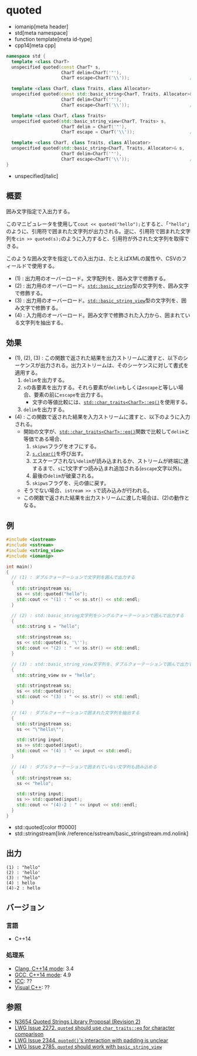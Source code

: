 # quoted
* iomanip[meta header]
* std[meta namespace]
* function template[meta id-type]
* cpp14[meta cpp]

```cpp
namespace std {
  template <class CharT>
  unspecified quoted(const CharT* s,
                     CharT delim=CharT('"'),
                     CharT escape=CharT('\\'));                       // (1)

  template <class CharT, class Traits, class Allocator>
  unspecified quoted(const std::basic_string<CharT, Traits, Allocator>& s,
                     CharT delim=CharT('"'),
                     CharT escape=CharT('\\'));                       // (2)

  template <class CharT, class Traits>
  unspecified quoted(std::basic_string_view<CharT, Traits> s,
                     CharT delim = CharT('"'),
                     CharT escape = CharT('\\'));                     // (3) C++17

  template <class CharT, class Traits, class Allocator>
  unspecified quoted(std::basic_string<CharT, Traits, Allocator>& s,
                     CharT delim=CharT('"'),
                     CharT escape=CharT('\\'));                       // (4)
}
```
* unspecified[italic]

## 概要
囲み文字指定で入出力する。

このマニピュレータを使用して`cout << quoted("hello");`とすると、「`"hello"`」のように、引用符で囲まれた文字列が出力される。逆に、引用符で囲まれた文字列を`cin >> quoted(s);`のように入力すると、引用符が外された文字列を取得できる。

このような囲み文字を指定しての入出力は、たとえばXMLの属性や、CSVのフィールドで使用する。

- (1) : 出力用のオーバーロード。文字配列を、囲み文字で修飾する。
- (2) : 出力用のオーバーロード。[`std::basic_string`](/reference/string/basic_string.md)型の文字列を、囲み文字で修飾する。
- (3) : 出力用のオーバーロード。[`std::basic_string_view`](/reference/string_view/basic_string_view.md)型の文字列を、囲み文字で修飾する。
- (4) : 入力用のオーバーロード。囲み文字で修飾された入力から、囲まれている文字列を抽出する。


## 効果
- (1), (2), (3) : この関数で返された結果を出力ストリームに渡すと、以下のシーケンスが出力される。出力ストリームは、そのシーケンスに対して書式を適用する。
    1. `delim`を出力する。
    2. `s`の各要素を出力する。それら要素が`delim`もしくは`escape`と等しい場合、要素の前に`escape`を出力する。
        - 文字の等値比較には、[`std::char_traits<CharT>::eq()`](/reference/string/char_traits/eq.md)を使用する。
    3. `delim`を出力する。
- (4) : この関数で返された結果を入力ストリームに渡すと、以下のように入力される。
    - 開始の文字が、[`std::char_traits<CharT>::eq()`](/reference/string/char_traits/eq.md)関数で比較して`delim`と等価である場合、
        1. `skipws`フラグをオフにする。
        2. [`s.clear()`](/reference/string/basic_string/clear.md)を呼び出す。
        3. エスケープされない`delim`が読み込まれるか、ストリームが終端に達するまで、`s`に1文字ずつ読み込まれ追加される(`escape`文字以外)。
        4. 最後の`delim`が破棄される。
        5. `skipws`フラグを、元の値に戻す。
    - そうでない場合、`istream >> s`で読み込みが行われる。
    - この関数で返された結果を出力ストリームに渡した場合は、(2)の動作となる。


## 例
```cpp example
#include <iostream>
#include <sstream>
#include <string_view>
#include <iomanip>

int main()
{
  // (1) : ダブルクォーテーションで文字列を囲んで出力する
  {
    std::stringstream ss;
    ss << std::quoted("hello");
    std::cout << "(1) : " << ss.str() << std::endl;
  }

  // (2) : std::basic_string文字列をシングルクォーテーションで囲んで出力する
  {
    std::string s = "hello";

    std::stringstream ss;
    ss << std::quoted(s, '\'');
    std::cout << "(2) : " << ss.str() << std::endl;
  }

  // (3) : std::basic_string_view文字列を、ダブルクォーテーションで囲んで出力する
  {
    std::string_view sv = "hello";

    std::stringstream ss;
    ss << std::quoted(sv);
    std::cout << "(3) : " << ss.str() << std::endl;
  }

  // (4) : ダブルクォーテーションで囲まれた文字列を抽出する
  {
    std::stringstream ss;
    ss << "\"hello\"";

    std::string input;
    ss >> std::quoted(input);
    std::cout << "(4) : " << input << std::endl;
  }

  // (4) : ダブルクォーテーションで囲まれていない文字列も読み込める
  {
    std::stringstream ss;
    ss << "hello";

    std::string input;
    ss >> std::quoted(input);
    std::cout << "(4)-2 : " << input << std::endl;
  }
}
```
* std::quoted[color ff0000]
* std::stringstream[link /reference/sstream/basic_stringstream.md.nolink]

## 出力
```
(1) : "hello"
(2) : 'hello'
(3) : "hello"
(4) : hello
(4)-2 : hello
```


## バージョン
### 言語
- C++14

### 処理系
- [Clang, C++14 mode](/implementation.md#clang): 3.4
- [GCC, C++14 mode](/implementation.md#gcc): 4.9
- [ICC](/implementation.md#icc): ??
- [Visual C++](/implementation.md#visual_cpp): ??


## 参照
- [N3654 Quoted Strings Library Proposal (Revision 2)](http://www.open-std.org/jtc1/sc22/wg21/docs/papers/2013/n3654.html)
- [LWG Issue 2272. `quoted` should use `char_traits::eq` for character comparison](https://wg21.cmeerw.net/lwg/issue2272)
- [LWG Issue 2344. `quoted()`'s interaction with padding is unclear](https://wg21.cmeerw.net/lwg/issue2344)
- [LWG Issue 2785. `quoted` should work with `basic_string_view`](https://wg21.cmeerw.net/lwg/issue2785)
